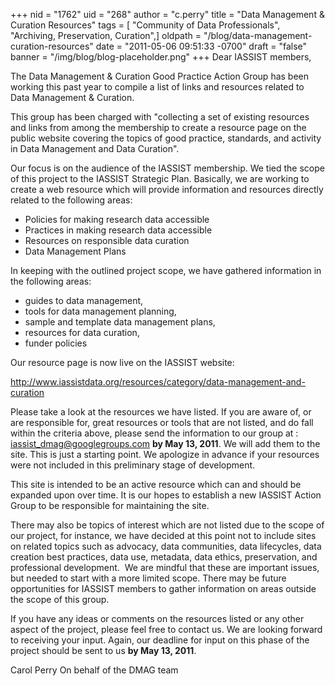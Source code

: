 +++
nid = "1762"
uid = "268"
author = "c.perry"
title = "Data Management & Curation Resources"
tags = [ "Community of Data Professionals", "Archiving, Preservation, Curation",]
oldpath = "/blog/data-management-curation-resources"
date = "2011-05-06 09:51:33 -0700"
draft = "false"
banner = "/img/blog/blog-placeholder.png"
+++
Dear IASSIST members,

The Data Management & Curation Good Practice Action Group has been
working this past year to compile a list of links and resources related
to Data Management & Curation.

This group has been charged with "collecting a set of existing resources
and links from among the membership to create a resource page on the
public website covering the topics of good practice, standards, and
activity in Data Management and Data Curation".

Our focus is on the audience of the IASSIST membership. We tied the
scope of this project to the IASSIST Strategic Plan. Basically, we are
working to create a web resource which will provide information and
resources directly related to the following areas:

-   Policies for making research data accessible
-   Practices in making research data accessible
-   Resources on responsible data curation
-   Data Management Plans

In keeping with the outlined project scope, we have gathered information
in the following areas:

-   guides to data management,
-   tools for data management planning,
-   sample and template data management plans,
-   resources for data curation,
-   funder policies

Our resource page is now live on the IASSIST website:

<http://www.iassistdata.org/resources/category/data-management-and-curation>

Please take a look at the resources we have listed. If you are aware of,
or are responsible for, great resources or tools that are not listed,
and do fall within the criteria above, please send the information to
our group at : <iassist_dmag@googlegroups.com> **by May 13, 2011**. We
will add them to the site. This is just a starting point. We apologize
in advance if your resources were not included in this preliminary stage
of development.

This site is intended to be an active resource which can and should be
expanded upon over time. It is our hopes to establish a new IASSIST
Action Group to be responsible for maintaining the site.

There may also be topics of interest which are not listed due to the
scope of our project, for instance, we have decided at this point not to
include sites on related topics such as advocacy, data communities, data
lifecycles, data creation best practices, data use, metadata, data
ethics, preservation, and professional development.  We are mindful that
these are important issues, but needed to start with a more limited
scope. There may be future opportunities for IASSIST members to gather
information on areas outside the scope of this group.

If you have any ideas or comments on the resources listed or any other
aspect of the project, please feel free to contact us. We are looking
forward to receiving your input. Again, our deadline for input on this
phase of the project should be sent to us **by May 13, 2011**.


Carol Perry
On behalf of the DMAG team
